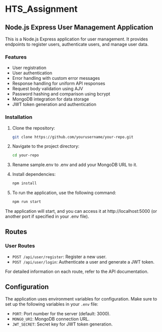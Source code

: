 # HTS_Assignment

## Node.js Express User Management Application

This is a Node.js Express application for user management. It provides endpoints to register users, authenticate users, and manage user data.

### Features

- User registration
- User authentication
- Error handling with custom error messages
- Response handling for uniform API responses
- Request body validation using AJV
- Password hashing and comparison using bcrypt
- MongoDB integration for data storage
- JWT token generation and authentication

### Installation

1. Clone the repository:

   ```bash
   git clone https://github.com/yourusername/your-repo.git
   ```

2. Navigate to the project directory:

    ```bash
    cd your-repo
    ```

3. Rename sample.env to .env and add your MongoDB URL to it.

4. Install dependencies:
   
    ```bash
    npm install
    ```

5. To run the application, use the following command:

    ```bash
    npm run start
    ```

The application will start, and you can access it at http://localhost:5000 (or another port if specified in your .env file).

## Routes

### User Routes

- `POST /api/user/register`: Register a new user.
- `POST /api/user/login`: Authenticate a user and generate a JWT token.

For detailed information on each route, refer to the API documentation.

## Configuration

The application uses environment variables for configuration. Make sure to set up the following variables in your `.env` file:

- `PORT`: Port number for the server (default: 3000).
- `MONGO_URI`: MongoDB connection URL.
- `JWT_SECRET`: Secret key for JWT token generation.

